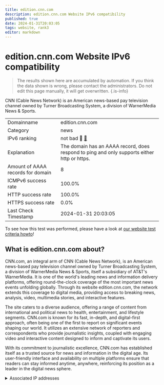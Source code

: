 ```yaml
---
title: edition.cnn.com
description: edition.cnn.com Website IPv6 compatibility
published: true
date: 2024-01-31T20:03:05
tags: website, rank3
editor: markdown
---
```


# edition.cnn.com Website IPv6 compatibility

> The results shown here are accumulated by automation. If you think the data shown is wrong, please contact the administrators. 
> Do not edit this page manually, it will get overwritten.
{.is-info}

CNN (Cable News Network) is an American news-based pay television channel owned by Turner Broadcasting System, a division of WarnerMedia News & Sports.


|   |   |
| - | - |
| Domainname | edition.cnn.com
| Category | news |
| IPv6 ranking | not bad :3rd_place_medal: [🔗](/howto/ranking) |
| Explanation | The domain has an AAAA record, does respond to ping and only supports either http or https. |
| Amount of AAAA records for domain | 8 |
| ICMPv6 success rate | 100.0%|
| HTTP success rate | 100.0% |
| HTTPS success rate | 0.0% |
| Last Check Timestamp | 2024-01-31 20:03:05 |

To see how this test was performed, please have a look at [our website test criteria howto](/howto/testcriteria/website)!


## What is edition.cnn.com about?
CNN.com, an integral arm of CNN (Cable News Network), is an American news-based pay television channel owned by Turner Broadcasting System, a division of WarnerMedia News & Sports, itself a subsidiary of AT&T's WarnerMedia. It is one of the world's leading news and information delivery platforms, offering round-the-clock coverage of the most important news events unfolding globally. Through its website edition.cnn.com, the network extends this coverage to digital media, providing access to breaking news, analysis, video, multimedia stories, and interactive features.

The site caters to a diverse audience, offering a range of content from international and political news to health, entertainment, and lifestyle segments. CNN.com is known for its fast, in-depth, and digital-first approach, often being one of the first to report on significant events shaping our world. It utilizes an extensive network of reporters and correspondents who provide journalistic insights, coupled with engaging video and interactive content designed to inform and captivate its users.

With its commitment to journalistic excellence, CNN.com has established itself as a trusted source for news and information in the digital age. Its user-friendly interface and availability on multiple platforms ensure that readers can stay informed anytime, anywhere, reinforcing its position as a leader in the digital news sphere.



<details>
<summary>Associated IP addresses</summary>

2a04:4e42:c00::773

2a04:4e42:200::773

2a04:4e42:800::773

2a04:4e42:600::773

2a04:4e42::773

2a04:4e42:e00::773

2a04:4e42:400::773

2a04:4e42:a00::773

</details>
